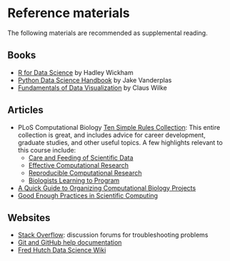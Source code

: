 # Reference materials

The following materials are recommended as supplemental reading.

## Books

- [R for Data Science](http://r4ds.had.co.nz/) by Hadley Wickham
- [Python Data Science Handbook](https://jakevdp.github.io/PythonDataScienceHandbook/) by Jake Vanderplas
- [Fundamentals of Data Visualization](https://serialmentor.com/dataviz/) by Claus Wilke

## Articles

- PLoS Computational Biology [Ten Simple Rules Collection](https://collections.plos.org/ten-simple-rules): This entire collection is great, and includes advice for career development, graduate studies, and other useful topics. A few highlights relevant to this course include:
  - [Care and Feeding of Scientific Data](https://journals.plos.org/ploscompbiol/article?id=10.1371/journal.pcbi.1003542)
  - [Effective Computational Research](https://journals.plos.org/ploscompbiol/article?id=10.1371/journal.pcbi.1003506)
  - [Reproducible Computational Research](https://journals.plos.org/ploscompbiol/article?id=10.1371/journal.pcbi.1003285)
  - [Biologists Learning to Program](https://journals.plos.org/ploscompbiol/article?id=10.1371/journal.pcbi.1005871)
- [A Quick Guide to Organizing Computational Biology Projects](https://journals.plos.org/ploscompbiol/article?id=10.1371/journal.pcbi.1000424)
- [Good Enough Practices in Scientific Computing](https://journals.plos.org/ploscompbiol/article?id=10.1371/journal.pcbi.1005510)

## Websites

- [Stack Overflow](https://stackoverflow.com/): discussion forums for troubleshooting problems
- [Git and GitHub help documentation](https://guides.github.com)
- [Fred Hutch Data Science Wiki](https://sciwiki.fredhutch.org)
